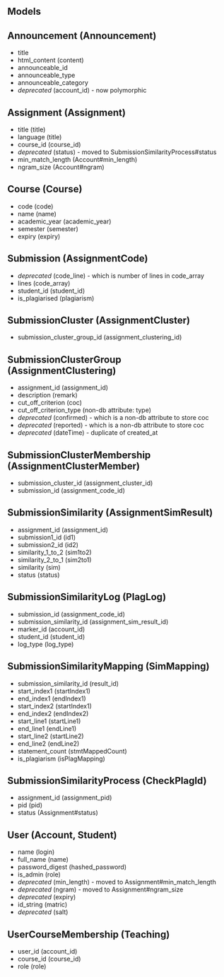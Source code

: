 Models
------

## Announcement (Announcement)
  - title
  - html_content (content)
  - announceable_id
  - announceable_type
  - announceable_category
  - *deprecated* (account_id) - now polymorphic

## Assignment (Assignment)
  - title (title)
  - language (title)
  - course_id (course_id)
  - *deprecated* (status) - moved to SubmissionSimilarityProcess#status
  - min_match_length (Account#min_length)
  - ngram_size (Account#ngram)

## Course (Course)
  - code (code)
  - name (name)
  - academic_year (academic_year)
  - semester (semester)
  - expiry (expiry)

## Submission (AssignmentCode)
  - *deprecated* (code_line) - which is number of lines in code_array
  - lines (code_array)
  - student_id (student_id)
  - is_plagiarised (plagiarism)

## SubmissionCluster (AssignmentCluster)
  - submission_cluster_group_id (assignment_clustering_id)

## SubmissionClusterGroup (AssignmentClustering)
  - assignment_id (assignment_id)
  - description (remark)
  - cut_off_criterion (coc)
  - cut_off_criterion_type (non-db attribute: type)
  - *deprecated* (confirmed) - which is a non-db attribute to store coc
  - *deprecated* (reported) - which is a non-db attribute to store coc
  - *deprecated* (dateTime) - duplicate of created_at

## SubmissionClusterMembership (AssignmentClusterMember)
  - submission_cluster_id (assignment_cluster_id)
  - submission_id (assignment_code_id)

## SubmissionSimilarity (AssignmentSimResult)
  - assignment_id (assignment_id)
  - submission1_id (id1)
  - submission2_id (id2)
  - similarity_1_to_2 (sim1to2)
  - similarity_2_to_1 (sim2to1)
  - similarity (sim)
  - status (status)

## SubmissionSimilarityLog (PlagLog)
  - submission_id (assignment_code_id)
  - submission_similarity_id (assignment_sim_result_id)
  - marker_id (account_id)
  - student_id (student_id)
  - log_type (log_type)

## SubmissionSimilarityMapping (SimMapping)
  - submission_similarity_id (result_id)
  - start_index1 (startIndex1)
  - end_index1 (endIndex1)
  - start_index2 (startIndex1)
  - end_index2 (endIndex2)
  - start_line1 (startLine1)
  - end_line1 (endLine1)
  - start_line2 (startLine2)
  - end_line2 (endLine2)
  - statement_count (stmtMappedCount)
  - is_plagiarism (isPlagMapping)

## SubmissionSimilarityProcess (CheckPlagId)
  - assignment_id (assignment_pid)
  - pid (pid)
  - status (Assignment#status)

## User (Account, Student)
  - name (login)
  - full_name (name)
  - password_digest (hashed_password)
  - is_admin (role)
  - *deprecated* (min_length) - moved to Assignment#min_match_length
  - *deprecated* (ngram) - moved to Assignment#ngram_size
  - *deprecated* (expiry)
  - id_string (matric)
  - *deprecated* (salt)

## UserCourseMembership (Teaching)
  - user_id (account_id)
  - course_id (course_id)
  - role (role)

